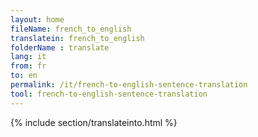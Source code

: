 ```yaml
---
layout: home
fileName: french_to_english
translatein: french_to_english
folderName : translate
lang: it
from: fr
to: en
permalink: /it/french-to-english-sentence-translation
tool: french-to-english-sentence-translation
---
```

{% include section/translateinto.html %}